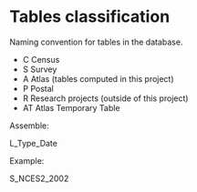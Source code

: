 Tables classification
==========================

Naming convention for tables in the database.

- C Census
- S Survey
- A Atlas (tables computed in this project)
- P Postal
- R Research projects (outside of this project)
- AT Atlas Temporary Table

Assemble:

L_Type_Date

Example:

S_NCES2_2002